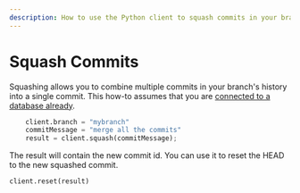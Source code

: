 ```yaml
---
description: How to use the Python client to squash commits in your branch's history.
---
```


# Squash Commits

Squashing allows you to combine multiple commits in your branch's history into a single commit. This how-to assumes that you are [connected to a database already](../../use-the-python-client/connect-to-a-database.md).

```python
    client.branch = "mybranch"
    commitMessage = "merge all the commits"
    result = client.squash(commitMessage);
```

The result will contain the new commit id. You can use it to reset the HEAD to the new squashed commit.

```
client.reset(result)
```
